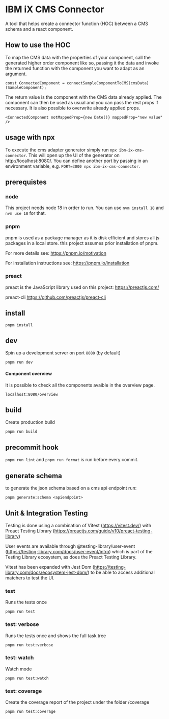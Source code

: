 # IBM iX CMS Connector

A tool that helps create a connector function (HOC) between a CMS schema and a react component.

## How to use the HOC

To map the CMS data with the properties of your component, call the
generated higher order component like so, passing it the data and invoke the
returned function with the component you want to adapt as an argument.

```
const ConnectedComponent = connectSampleComponentToCMS(cmsData)(SampleComponent);
```

The return value is the component with the CMS data already applied. The
component can then be used as usual and you can pass the rest props if
necessary. It is also possible to overwrite already applied props.

```
<ConnectedComponent notMappedProp={new Date()} mappedProp="new value" />
```

## usage with npx

To execute the cms adapter generator simply run `npx ibm-ix-cms-connector`. This will open up the UI of the generator on http://localhost:8080/. You can define another port by passing in an environment variable, e.g. `PORT=3000 npx ibm-ix-cms-connector`.

## prerequistes

### node

This project needs node 18 in order to run. You can use `nvm install 18` and `nvm use 18` for that.

### pnpm

pnpm is used as a package manager as it is disk efficient and stores all js packages in a local store. this project assumes prior installation of pnpm.

For more details see: https://pnpm.io/motivation

For installation instructions see: https://pnpm.io/installation

### preact

preact is the JavaScript library used on this project: https://preactjs.com/

preact-cli https://github.com/preactjs/preact-cli

## install

```
pnpm install
```

## dev

Spin up a development server on port `8080` (by default)

```
pnpm run dev
```

#### Component overview

It is possible to check all the components avaible in the overview page.

```
localhost:8080/overview
```

## build

Create production build

```
pnpm run build
```

## precommit hook

`pnpm run lint` and `pnpm run format` is run before every commit.

## generate schema

to generate the json schema based on a cms api endpoint run:

```
pnpm generate:schema <apiendpoint>
```

## Unit & Integration Testing

Testing is done using a combination of Vitest (https://vitest.dev/) with Preact Testing Library (https://preactjs.com/guide/v10/preact-testing-library)

User events are available through @testing-library/user-event (https://testing-library.com/docs/user-event/intro) which is part of the Testing Library ecosystem, as does the Preact Testing Library.

Vitest has been expanded with Jest Dom (https://testing-library.com/docs/ecosystem-jest-dom/) to be able to access additional matchers to test the UI.

### test

Runs the tests once

```
pnpm run test
```

### test: verbose

Runs the tests once and shows the full task tree

```
pnpm run test:verbose
```

### test: watch

Watch mode

```
pnpm run test:watch
```

### test: coverage

Create the coverage report of the project under the folder /coverage

```
pnpm run test:coverage
```
